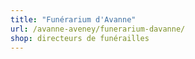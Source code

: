 ```yaml
---
title: "Funérarium d'Avanne"
url: /avanne-aveney/funerarium-davanne/
shop: directeurs de funérailles
---
```

